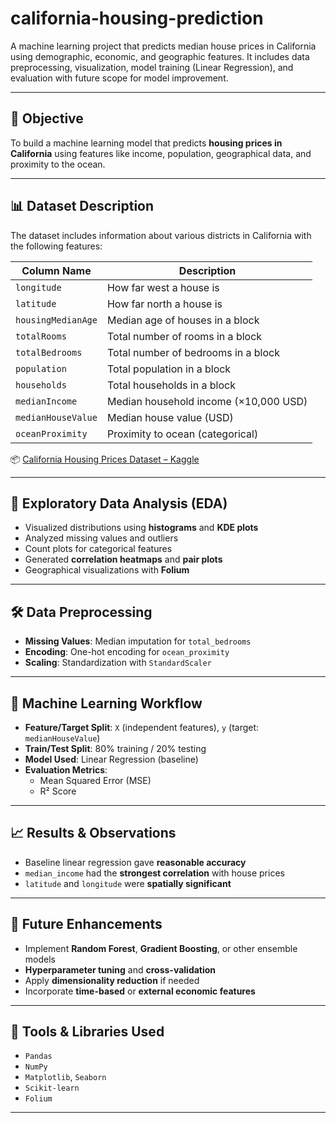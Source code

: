 # california-housing-prediction
A machine learning project that predicts median house prices in California using demographic, economic, and geographic features. It includes data preprocessing, visualization, model training (Linear Regression), and evaluation with future scope for model improvement.


---

## 🎯 Objective

To build a machine learning model that predicts **housing prices in California** using features like income, population, geographical data, and proximity to the ocean.

---

## 📊 Dataset Description

The dataset includes information about various districts in California with the following features:

| Column Name        | Description |
|--------------------|-------------|
| `longitude`        | How far west a house is |
| `latitude`         | How far north a house is |
| `housingMedianAge` | Median age of houses in a block |
| `totalRooms`       | Total number of rooms in a block |
| `totalBedrooms`    | Total number of bedrooms in a block |
| `population`       | Total population in a block |
| `households`       | Total households in a block |
| `medianIncome`     | Median household income (×10,000 USD) |
| `medianHouseValue` | Median house value (USD) |
| `oceanProximity`   | Proximity to ocean (categorical) |

📦 [California Housing Prices Dataset – Kaggle](https://www.kaggle.com/datasets/camnugent/california-housing-prices)

---

## 🧪 Exploratory Data Analysis (EDA)

- Visualized distributions using **histograms** and **KDE plots**
- Analyzed missing values and outliers
- Count plots for categorical features
- Generated **correlation heatmaps** and **pair plots**
- Geographical visualizations with **Folium**

---

## 🛠️ Data Preprocessing

- **Missing Values**: Median imputation for `total_bedrooms`
- **Encoding**: One-hot encoding for `ocean_proximity`
- **Scaling**: Standardization with `StandardScaler`

---

## 🤖 Machine Learning Workflow

- **Feature/Target Split**: `X` (independent features), `y` (target: `medianHouseValue`)
- **Train/Test Split**: 80% training / 20% testing
- **Model Used**: Linear Regression (baseline)
- **Evaluation Metrics**:
  - Mean Squared Error (MSE)
  - R² Score

---

## 📈 Results & Observations

- Baseline linear regression gave **reasonable accuracy**
- `median_income` had the **strongest correlation** with house prices
- `latitude` and `longitude` were **spatially significant**

---

## 🚀 Future Enhancements

- Implement **Random Forest**, **Gradient Boosting**, or other ensemble models
- **Hyperparameter tuning** and **cross-validation**
- Apply **dimensionality reduction** if needed
- Incorporate **time-based** or **external economic features**

---

## 🧰 Tools & Libraries Used

- `Pandas`
- `NumPy`
- `Matplotlib`, `Seaborn`
- `Scikit-learn`
- `Folium`

---
